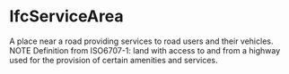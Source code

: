 IfcServiceArea
==============
A place near a road providing services to road users and their vehicles.  
NOTE Definition from ISO6707-1: land with access to and from a highway used
for the provision of certain amenities and services.  


